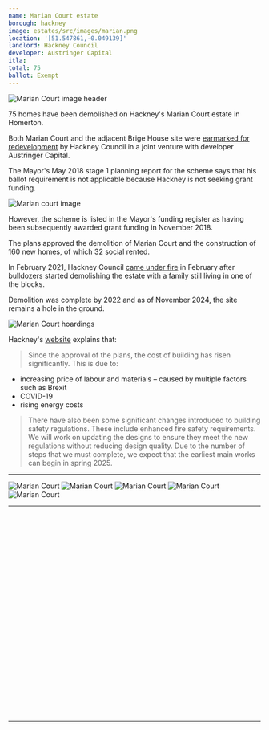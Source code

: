 ```yaml
---
name: Marian Court estate 
borough: hackney
image: estates/src/images/marian.png
location: '[51.547861,-0.049139]'
landlord: Hackney Council
developer: Austringer Capital
itla:
total: 75
ballot: Exempt
---
```

![Marian Court image header](../estates/src/images/marian.png)

75 homes have been demolished on Hackney's Marian Court estate in Homerton.

Both Marian Court and the adjacent Brige House site were [earmarked for redevelopment](https://hackney.gov.uk/bridge-house) by Hackney Council in a joint venture with developer Austringer Capital. 

The Mayor's May 2018 stage 1 planning report for the scheme says that his ballot requirement is not applicable because Hackney is not seeking grant funding.

![Marian court image](../estates/src/images/marianballot.png)

However, the scheme is listed in the Mayor's funding register as having been subsequently awarded grant funding in November 2018.

The plans approved the demolition of Marian Court and the construction of 160 new homes, of which 32 social rented.

In February 2021, Hackney Council [came under fire](https://www.hackneycitizen.co.uk/2021/02/24/activists-appalled-town-hall-demolishing-marian-court-family-living/) in February after bulldozers started demolishing the estate with a family still living in one of the blocks. 

Demolition was complete by 2022 and as of November 2024, the site remains a hole in the ground.

![Marian Court hoardings](../estates/src/images/mariancourthoarding.png)

Hackney's [website](https://hackney.gov.uk/marian-court) explains that:

> Since the approval of the plans, the cost of building has risen significantly. This is due to:

* increasing price of labour and materials – caused by multiple factors such as Brexit
* COVID-19
* rising energy costs

> There have also been some significant changes introduced to building safety regulations. These include enhanced fire safety requirements. We will work on updating the designs to ensure they meet the new regulations without reducing design quality. Due to the number of steps that we must complete, we expect that the earliest main works can begin in spring 2025.

---

  ![Marian Court](../estates/src/images/marian2.png)
  ![Marian Court](../estates/src/images/marian3.png)
  ![Marian Court](../estates/src/images/marian4.png)
  ![Marian Court](../estates/src/images/marian5.png)
  ![Marian Court](../estates/src/images/mariandemo.png)

  ---

<!------------THE CODE BELOW RENDERS THE MAP - DO NOT EDIT! ---------------------------->

<div id="map" style="width: 100%; height: 400px;"></div>

<script>
  var map = L.map('map').setView({{ location }}, 13);
  L.tileLayer('https://tile.openstreetmap.org/{z}/{x}/{y}.png', {
  maxZoom: 19,
attribution: '&copy; <a href="http://www.openstreetmap.org/copyright">OpenStreetMap</a>'
}).addTo(map);
var circle = L.circle({{ location }}, {
    color: 'red',
    fillColor: '#f03',
    fillOpacity: 0.5,
    radius: 500
}).addTo(map);
</script>

---


